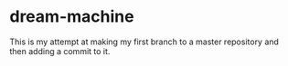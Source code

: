 # dream-machine
This is my attempt at making my first branch to a master repository and then adding a commit to it.
